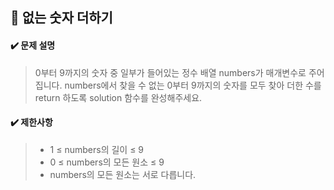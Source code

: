 ## :blue_book: 없는 숫자 더하기

#### :heavy_check_mark: 문제 설명 
> 0부터 9까지의 숫자 중 일부가 들어있는 정수 배열 numbers가 매개변수로 주어집니다. numbers에서 찾을 수 없는 0부터 9까지의 숫자를 모두 찾아 더한 수를 return 하도록 solution 함수를 완성해주세요.

#### :heavy_check_mark: 제한사항
> * 1 ≤ numbers의 길이 ≤ 9
> * 0 ≤ numbers의 모든 원소 ≤ 9
> * numbers의 모든 원소는 서로 다릅니다.
